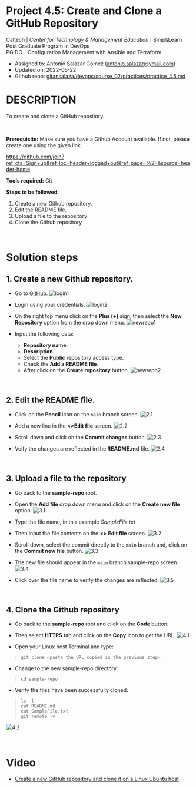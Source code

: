 # Project 4.5: Create and Clone a GitHub Repository

Caltech | _Center for Technology & Management Education_ | Simpl¡Learn <br/>
Post Graduate Program in DevOps <br/>
PG DO - Configuration Management with Ansible and Terraform <br/>

- Assigned to: Antonio Salazar Gomez ([antonio.salazar@ymail.com](mailto:antonio.salazar@ymail.com))
- Updated on:  2022-05-22 
- Github repo: [gitansalaza/devops/course_02/practices/practice_4.5.md](https://github.com/gitansalaza/devops/blob/main/course_02/practices/practice_4.5.md)

# DESCRIPTION
To create and clone a GitHub repository.

<br/>

**Prerequisite:** Make sure you have a Github Account available. If not, please create one using the given link.

https://github.com/join?ref_cta=Sign+up&ref_loc=header+logged+out&ref_page=%2F&source=header-home

**Tools required:** Git

**Steps to be followed:**
1. Create a new Github repository.
2. Edit the README file.
3. Upload a file to the repository
4. Clone the Github repository

<br/>

# Solution steps 
## 1. Create a new Github repository.
- Go to [GitHub](https://github.com/).
![login1](images/4.5_create_and_clone_a_git_repo_01.jpg)

- Login using your credentials.
![login2](images/4.5_create_and_clone_a_git_repo_02.jpg)

- On the right top menu click on the **Plus (+)** sign, then select the **New Repository** option from the drop down menu.
![newrepo1](images/4.5_create_and_clone_a_git_repo_03.jpg)

- Input the following data:
  - **Repository name**.
  - **Description**.
  - Select the **Public** repository access type.
  - Check the **Add a README file**.
  - After click on the **Create repository** button.
![newrepo2](images/4.5_create_and_clone_a_git_repo_04.jpg)

<br/>

## 2. Edit the README file.

- Click on the **Pencil** icon on the `main` branch screen.
![2.1](images/4.5_create_and_clone_a_git_repo_04a.jpg)

- Add a new line in the **\<>Edit file** screen.
![2.2](images/4.5_create_and_clone_a_git_repo_04b.jpg)

- Scroll down and click on the **Commit changes** button.
![2.3](images/4.5_create_and_clone_a_git_repo_04c.jpg)

- Veify the changes are reflected in the **README.md** file.
![2.4](images/4.5_create_and_clone_a_git_repo_04d.jpg)

<br/>

## 3. Upload a file to the repository
- Go back to the **sample-repo** root.
- Open the **Add file** drop down menu and click on the **Create new file** option.
![3.1](images/4.5_create_and_clone_a_git_repo_05.jpg)

- Type the file name, in this example _SampleFile.txt_
- Then input the file contents on the **\<> Edit file** screen.
![3.2](images/4.5_create_and_clone_a_git_repo_05a.jpg)

- Scroll down, select the commit directly to the `main` branch and, click on the **Commit new file** button.
![3.3](images/4.5_create_and_clone_a_git_repo_05b.jpg)

- The new file should appear in the `main` branch sample-repo screen.
![3.4](images/4.5_create_and_clone_a_git_repo_05c.jpg)

- Click over the file name to verify the changes are reflected.
![3.5](images/4.5_create_and_clone_a_git_repo_05d.jpg)

<br/>

## 4. Clone the Github repository
- Go back to the **sample-repo** root and click on the **Code** button.
- Then select **HTTPS** tab and click on the **Copy** icon to get the URL.
![4.1](images/4.5_create_and_clone_a_git_repo_06.jpg)

- Open your Linux host Terminal and type:
>```
> git clone <paste the URL copied in the previous step>
> ```

- Change to the new sample-repo directory.
>```
> cd sample-repo
> ```

- Verify the files have been successfully cloned.
>```
> ls -l
> cat README.md
> cat SampleFile.txt
> git remote -v
> ```

![4.2](images/4.5_create_and_clone_a_git_repo_07.jpg)

<br/>

# Video
- [Create a new GitHub repository and clone it on a Linux Ubuntu host](https://youtu.be/UBo9tvKGbok)
